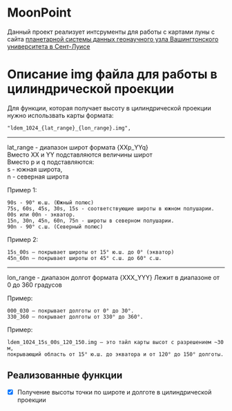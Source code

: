 # MoonPoint
Данный проект реализует интсрументы для работы с картами луны с сайта [планетарной системы данных геонаучного узла Вашингтонского университета в Сент-Луисе](https://pds-geosciences.wustl.edu/lro/lro-l-lola-3-rdr-v1/lrolol_1xxx/data/lola_gdr/)

# Описание img файла для работы в цилиндрической проекции

Для функции, которая получает высоту в цилиндрической проекции
нужно использвать карты формата: 

    "ldem_1024_{lat_range}_{lon_range}.img",
    
---

lat_range - диапазон широт формата {XXp_YYq}<br>
Вместо XX и YY подставляются величины широт<br>
Вместо p и q подставляются:<br>
s - южная широта,<br>
n - северная широта

Пример 1:

    90s - 90° ю.ш. (Южный полюс)
    75s, 60s, 45s, 30s, 15s - соответствующие широты в южном полушарии.
    00s или 00n - экватор.
    15n, 30n, 45n, 60n, 75n - широты в северном полушарии.
    90n - 90° с.ш. (Северный полюс)

Пример 2: 

    15s_00s — покрывает широты от 15° ю.ш. до 0° (экватор)
    45n_60n — покрывает широты от 45° с.ш. до 60° с.ш.

---

lon_range - диапазон долгот формата {XXX_YYY}
  Лежит в диапазоне от 0 до 360 градусов
  
Пример:
  
    000_030 — покрывает долготы от 0° до 30°. 
    330_360 — покрывает долготы от 330° до 360°.


Пример: 

    ldem_1024_15s_00s_120_150.img — это тайл карты высот с разрешением ~30 м,
    покрывающий область от 15° ю.ш. до экватора и от 120° до 150° долготы.

## Реализованные функции
- [x] Получение высоты точки по широте и долготе в цилиндрической проекции
